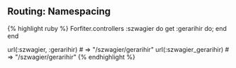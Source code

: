 ## Routing: Namespacing

{% highlight ruby %}
Forfiter.controllers :szwagier do 
  get :gerarihir do; end
end

url(:szwagier, :gerarihir) # => "/szwagier/gerarihir"
url(:szwagier_gerarihir)   # => "/szwagier/gerarihir"
{% endhighlight %}
